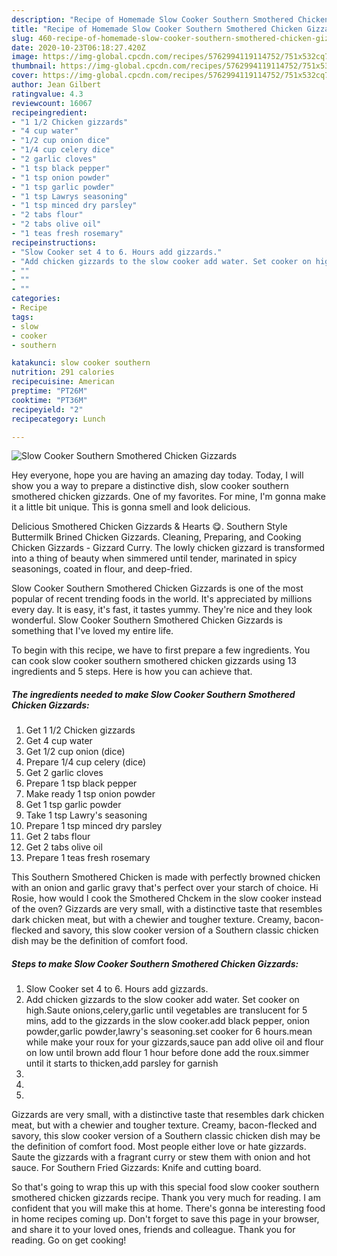 ```yaml
---
description: "Recipe of Homemade Slow Cooker Southern Smothered Chicken Gizzards"
title: "Recipe of Homemade Slow Cooker Southern Smothered Chicken Gizzards"
slug: 460-recipe-of-homemade-slow-cooker-southern-smothered-chicken-gizzards
date: 2020-10-23T06:18:27.420Z
image: https://img-global.cpcdn.com/recipes/5762994119114752/751x532cq70/slow-cooker-southern-smothered-chicken-gizzards-recipe-main-photo.jpg
thumbnail: https://img-global.cpcdn.com/recipes/5762994119114752/751x532cq70/slow-cooker-southern-smothered-chicken-gizzards-recipe-main-photo.jpg
cover: https://img-global.cpcdn.com/recipes/5762994119114752/751x532cq70/slow-cooker-southern-smothered-chicken-gizzards-recipe-main-photo.jpg
author: Jean Gilbert
ratingvalue: 4.3
reviewcount: 16067
recipeingredient:
- "1 1/2 Chicken gizzards"
- "4 cup water"
- "1/2 cup onion dice"
- "1/4 cup celery dice"
- "2 garlic cloves"
- "1 tsp black pepper"
- "1 tsp onion powder"
- "1 tsp garlic powder"
- "1 tsp Lawrys seasoning"
- "1 tsp minced dry parsley"
- "2 tabs flour"
- "2 tabs olive oil"
- "1 teas fresh rosemary"
recipeinstructions:
- "Slow Cooker set 4 to 6. Hours add gizzards."
- "Add chicken gizzards to the slow cooker add water. Set cooker on high.Saute onions,celery,garlic until vegetables are translucent for 5 mins, add to the gizzards in the slow cooker.add black pepper, onion powder,garlic powder,lawry&#39;s seasoning.set cooker for 6 hours.mean while make your roux for your gizzards,sauce pan add olive oil and flour on low until brown add flour 1 hour before done add the roux.simmer until it starts to thicken,add parsley for garnish"
- ""
- ""
- ""
categories:
- Recipe
tags:
- slow
- cooker
- southern

katakunci: slow cooker southern 
nutrition: 291 calories
recipecuisine: American
preptime: "PT26M"
cooktime: "PT36M"
recipeyield: "2"
recipecategory: Lunch

---
```



![Slow Cooker Southern Smothered Chicken Gizzards](https://img-global.cpcdn.com/recipes/5762994119114752/751x532cq70/slow-cooker-southern-smothered-chicken-gizzards-recipe-main-photo.jpg)

Hey everyone, hope you are having an amazing day today. Today, I will show you a way to prepare a distinctive dish, slow cooker southern smothered chicken gizzards. One of my favorites. For mine, I'm gonna make it a little bit unique. This is gonna smell and look delicious.

Delicious Smothered Chicken Gizzards &amp; Hearts 😋. Southern Style Buttermilk Brined Chicken Gizzards. Cleaning, Preparing, and Cooking Chicken Gizzards - Gizzard Curry. The lowly chicken gizzard is transformed into a thing of beauty when simmered until tender, marinated in spicy seasonings, coated in flour, and deep-fried.

Slow Cooker Southern Smothered Chicken Gizzards is one of the most popular of recent trending foods in the world. It's appreciated by millions every day. It is easy, it's fast, it tastes yummy. They're nice and they look wonderful. Slow Cooker Southern Smothered Chicken Gizzards is something that I've loved my entire life.


To begin with this recipe, we have to first prepare a few ingredients. You can cook slow cooker southern smothered chicken gizzards using 13 ingredients and 5 steps. Here is how you can achieve that.

<!--inarticleads1-->

##### The ingredients needed to make Slow Cooker Southern Smothered Chicken Gizzards:

1. Get 1 1/2 Chicken gizzards
1. Get 4 cup water
1. Get 1/2 cup onion (dice)
1. Prepare 1/4 cup celery (dice)
1. Get 2 garlic cloves
1. Prepare 1 tsp black pepper
1. Make ready 1 tsp onion powder
1. Get 1 tsp garlic powder
1. Take 1 tsp Lawry&#39;s seasoning
1. Prepare 1 tsp minced dry parsley
1. Get 2 tabs flour
1. Get 2 tabs olive oil
1. Prepare 1 teas fresh rosemary


This Southern Smothered Chicken is made with perfectly browned chicken with an onion and garlic gravy that&#39;s perfect over your starch of choice. Hi Rosie, how would I cook the Smothered Chckem in the slow cooker instead of the oven? Gizzards are very small, with a distinctive taste that resembles dark chicken meat, but with a chewier and tougher texture. Creamy, bacon-flecked and savory, this slow cooker version of a Southern classic chicken dish may be the definition of comfort food. 

<!--inarticleads2-->

##### Steps to make Slow Cooker Southern Smothered Chicken Gizzards:

1. Slow Cooker set 4 to 6. Hours add gizzards.
1. Add chicken gizzards to the slow cooker add water. Set cooker on high.Saute onions,celery,garlic until vegetables are translucent for 5 mins, add to the gizzards in the slow cooker.add black pepper, onion powder,garlic powder,lawry&#39;s seasoning.set cooker for 6 hours.mean while make your roux for your gizzards,sauce pan add olive oil and flour on low until brown add flour 1 hour before done add the roux.simmer until it starts to thicken,add parsley for garnish
1. 
1. 
1. 


Gizzards are very small, with a distinctive taste that resembles dark chicken meat, but with a chewier and tougher texture. Creamy, bacon-flecked and savory, this slow cooker version of a Southern classic chicken dish may be the definition of comfort food. Most people either love or hate gizzards. Saute the gizzards with a fragrant curry or stew them with onion and hot sauce. For Southern Fried Gizzards: Knife and cutting board. 

So that's going to wrap this up with this special food slow cooker southern smothered chicken gizzards recipe. Thank you very much for reading. I am confident that you will make this at home. There's gonna be interesting food in home recipes coming up. Don't forget to save this page in your browser, and share it to your loved ones, friends and colleague. Thank you for reading. Go on get cooking!
